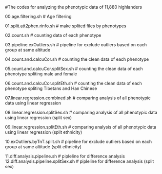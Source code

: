 #The codes for analyzing the phenotypic data of 11,880 highlanders

00.age.filtering.sh  # Age filtering

01.split.att2phen.rinfo.sh  # make splited files by phenotypes

02.count.sh  # counting data of each phenotype

03.pipeline.exOutliers.sh  # pipeline for exclude outliers based on each group at same altitude

04.count.and.calcuCor.sh  # counting the clean data of each phenotype

05.count.and.calcuCor.splitSex.sh  # counting the clean data of each phenotype spliting male and female

06.count.and.calcuCor.splitEth.sh  # counting the clean data of each phenotype spliting Tibetans and Han Chinese

07.linear.regression.combined.sh  # comparing analysis of all phenotypic data using linear regression

08.linear.regression.splitSex.sh  # comparing analysis of all phenotypic data using linear regression (split sex)

09.linear.regression.splitEth.sh  # comparing analysis of all phenotypic data using linear regression (split ethnicity)

10.exOutliers.byTnT.split.sh  # pipeline for exclude outliers based on each group at same altitude (split ethnicity)

11.diff.analysis.pipeline.sh  # pipleline for difference analysis
12.diff.analysis.pipeline.splitSex.sh  # pipleline for difference analysis (split sex)
